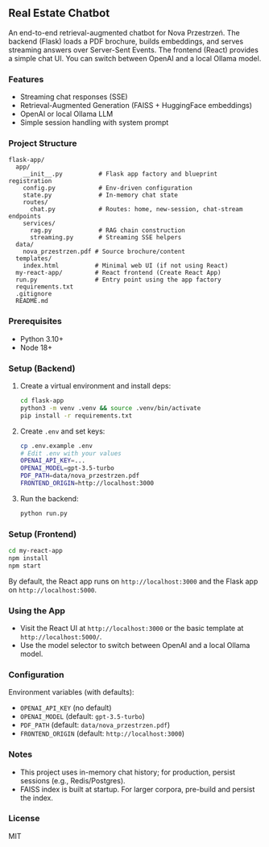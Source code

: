 ## Real Estate Chatbot

An end-to-end retrieval-augmented chatbot for Nova Przestrzeń. The backend (Flask) loads a PDF brochure, builds embeddings, and serves streaming answers over Server-Sent Events. The frontend (React) provides a simple chat UI. You can switch between OpenAI and a local Ollama model.

### Features
- Streaming chat responses (SSE)
- Retrieval-Augmented Generation (FAISS + HuggingFace embeddings)
- OpenAI or local Ollama LLM
- Simple session handling with system prompt

### Project Structure
```
flask-app/
  app/
    __init__.py          # Flask app factory and blueprint registration
    config.py            # Env-driven configuration
    state.py             # In-memory chat state
    routes/
      chat.py            # Routes: home, new-session, chat-stream endpoints
    services/
      rag.py             # RAG chain construction
      streaming.py       # Streaming SSE helpers
  data/
    nova_przestrzen.pdf # Source brochure/content
  templates/
    index.html          # Minimal web UI (if not using React)
  my-react-app/         # React frontend (Create React App)
  run.py                # Entry point using the app factory
  requirements.txt
  .gitignore
  README.md
```

### Prerequisites
- Python 3.10+
- Node 18+

### Setup (Backend)
1. Create a virtual environment and install deps:
   ```bash
   cd flask-app
   python3 -m venv .venv && source .venv/bin/activate
   pip install -r requirements.txt
   ```
2. Create `.env` and set keys:
   ```bash
   cp .env.example .env
   # Edit .env with your values
   OPENAI_API_KEY=...
   OPENAI_MODEL=gpt-3.5-turbo
   PDF_PATH=data/nova_przestrzen.pdf
   FRONTEND_ORIGIN=http://localhost:3000
   ```
3. Run the backend:
   ```bash
   python run.py
   ```

### Setup (Frontend)
```bash
cd my-react-app
npm install
npm start
```

By default, the React app runs on `http://localhost:3000` and the Flask app on `http://localhost:5000`.

### Using the App
- Visit the React UI at `http://localhost:3000` or the basic template at `http://localhost:5000/`.
- Use the model selector to switch between OpenAI and a local Ollama model.

### Configuration
Environment variables (with defaults):
- `OPENAI_API_KEY` (no default)
- `OPENAI_MODEL` (default: `gpt-3.5-turbo`)
- `PDF_PATH` (default: `data/nova_przestrzen.pdf`)
- `FRONTEND_ORIGIN` (default: `http://localhost:3000`)

### Notes
- This project uses in-memory chat history; for production, persist sessions (e.g., Redis/Postgres).
- FAISS index is built at startup. For larger corpora, pre-build and persist the index.

### License
MIT


